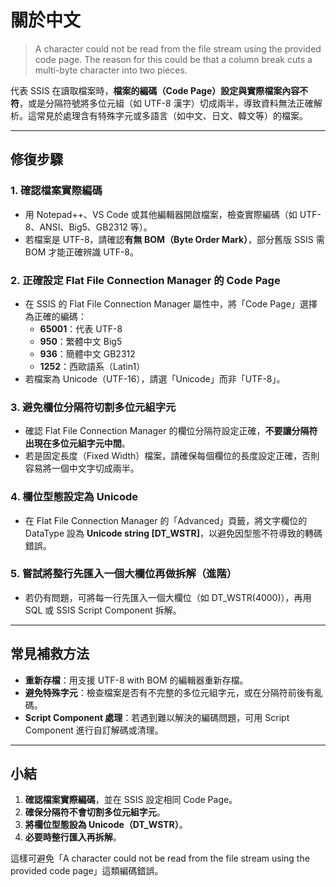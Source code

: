 # 關於中文

> A character could not be read from the file stream using the provided code page. The reason for this could be that a column break cuts a multi-byte character into two pieces.

代表 SSIS 在讀取檔案時，**檔案的編碼（Code Page）設定與實際檔案內容不符**，或是分隔符號將多位元組（如 UTF-8 漢字）切成兩半，導致資料無法正確解析。這常見於處理含有特殊字元或多語言（如中文、日文、韓文等）的檔案。

---

## 修復步驟

### 1. **確認檔案實際編碼**
- 用 Notepad++、VS Code 或其他編輯器開啟檔案，檢查實際編碼（如 UTF-8、ANSI、Big5、GB2312 等）。
- 若檔案是 UTF-8，請確認**有無 BOM（Byte Order Mark）**，部分舊版 SSIS 需 BOM 才能正確辨識 UTF-8。

### 2. **正確設定 Flat File Connection Manager 的 Code Page**
- 在 SSIS 的 Flat File Connection Manager 屬性中，將「Code Page」選擇為正確的編碼：
  - **65001**：代表 UTF-8
  - **950**：繁體中文 Big5
  - **936**：簡體中文 GB2312
  - **1252**：西歐語系（Latin1）
- 若檔案為 Unicode（UTF-16），請選「Unicode」而非「UTF-8」。

### 3. **避免欄位分隔符切割多位元組字元**
- 確認 Flat File Connection Manager 的欄位分隔符設定正確，**不要讓分隔符出現在多位元組字元中間**。
- 若是固定長度（Fixed Width）檔案，請確保每個欄位的長度設定正確，否則容易將一個中文字切成兩半。

### 4. **欄位型態設定為 Unicode**
- 在 Flat File Connection Manager 的「Advanced」頁籤，將文字欄位的 DataType 設為 **Unicode string [DT_WSTR]**，以避免因型態不符導致的轉碼錯誤。

### 5. **嘗試將整行先匯入一個大欄位再做拆解（進階）**
- 若仍有問題，可將每一行先匯入一個大欄位（如 DT_WSTR(4000)），再用 SQL 或 SSIS Script Component 拆解。

---

## 常見補救方法

- **重新存檔**：用支援 UTF-8 with BOM 的編輯器重新存檔。
- **避免特殊字元**：檢查檔案是否有不完整的多位元組字元，或在分隔符前後有亂碼。
- **Script Component 處理**：若遇到難以解決的編碼問題，可用 Script Component 進行自訂解碼或清理。

---

## 小結

1. **確認檔案實際編碼**，並在 SSIS 設定相同 Code Page。
2. **確保分隔符不會切割多位元組字元**。
3. **將欄位型態設為 Unicode（DT_WSTR）**。
4. **必要時整行匯入再拆解**。

這樣可避免「A character could not be read from the file stream using the provided code page」這類編碼錯誤。

